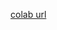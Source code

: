[colab url](https://colab.research.google.com/github/mathmechterver/terver2020/blob/master/prac06/Practice6.ipynb)
